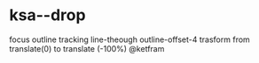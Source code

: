 # ksa--drop

focus outline
tracking
line-theough
outline-offset-4
trasform
from translate(0)
to translate (-100%)
@ketfram 

